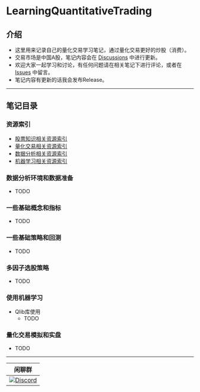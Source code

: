 # LearningQuantitativeTrading

## 介绍
- 这里用来记录自己的量化交易学习笔记，通过量化交易更好的炒股（消费）。  
- 交易市场是中国A股，笔记内容会在 [Discussions](https://github.com/0x134DB4F/LearningQuantitativeTrading/discussions) 中进行更新。  
- 欢迎大家一起学习和讨论，有任何问题请在相关笔记下进行评论，或者在 [Issues](https://github.com/0x134DB4F/LearningQuantitativeTrading/issues) 中留言。   
- 笔记内容有更新的话我会发布Release。

---

## 笔记目录

### 资源索引
- [股票知识相关资源索引](https://github.com/0x134DB4F/LearningQuantitativeTrading/discussions/4)
- [量化交易相关资源索引](https://github.com/0x134DB4F/LearningQuantitativeTrading/discussions/1)
- [数据分析相关资源索引](https://github.com/0x134DB4F/LearningQuantitativeTrading/discussions/2)
- [机器学习相关资源索引](https://github.com/0x134DB4F/LearningQuantitativeTrading/discussions/5)

### 数据分析环境和数据准备
- TODO
  
### 一些基础概念和指标
- TODO
  
### 一些基础策略和回测
- TODO

### 多因子选股策略
- TODO

### 使用机器学习
- Qlib库使用
  - TODO

### 量化交易模拟和实盘
- TODO

---

| 闲聊群                            | 
|-------------------------------------------|
| <a href="https://discord.com/invite/DEQZ9rGhSZ" target="_blank" ><img alt="Discord" src="https://img.shields.io/discord/1319169744301064252?style=for-the-badge&logo=Discord"></a> | 
  
